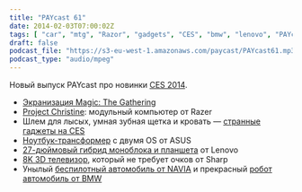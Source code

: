 ```yaml
---
title: "PAYcast 61"
date: 2014-02-03T07:00:02Z
tags: [ "car", "mtg", "Razor", "gadgets", "CES", "bmw", "lenovo", "PAYcast", "sharp", "asus" ]
draft: false
podcast_file: "https://s3-eu-west-1.amazonaws.com/paycast/PAYcast61.mp3"
podcast_type: "audio/mpeg"
---
```

<p>Новый выпуск PAYcast про новинки <a href="http://paleofuture.gizmodo.com/heres-how-ridiculous-this-years-ces-will-look-in-2034-1495500665">CES 2014</a>.</p>
<ul>
<li><a href="http://www.hollywoodreporter.com/heat-vision/fox-bring-magic-gathering-big-670529/">Экранизация Magic: The Gathering</a></li>
<li><a href="http://habrahabr.ru/post/208460/">Project Christine</a>: модульный компьютер от Razer</li>
<li>Шлем для лысых, умная зубная щетка и кровать — <a href="http://www.siliconrus.com/2014/01/ces-2014/">странные гаджеты на CES</a></li>
<li><a href="http://habrahabr.ru/post/208340/">Ноутбук-трансформер</a> с двумя OS от ASUS</li>
<li><a href="http://habrahabr.ru/post/208294/">27-дюймовый гибрид моноблока и планшета</a> от Lenovo</li>
<li><a href="http://habrahabr.ru/post/208342/">8K 3D телевизор</a>, который не требует очков от Sharp</li>
<li>Унылый <a href="http://habrahabr.ru/company/telebreeze/blog/208864/">беспилотный автомобиль от NAVIA</a> и прекрасный <a href="http://habrahabr.ru/post/209304/">робот автомобиль от BMW</a></li>
</ul>

     